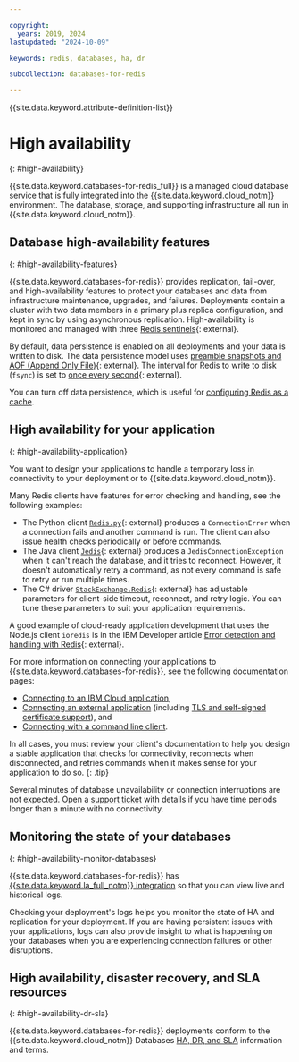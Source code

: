 ```yaml
---

copyright:
  years: 2019, 2024
lastupdated: "2024-10-09"

keywords: redis, databases, ha, dr

subcollection: databases-for-redis

---
```


{{site.data.keyword.attribute-definition-list}}

# High availability
{: #high-availability}

{{site.data.keyword.databases-for-redis_full}} is a managed cloud database service that is fully integrated into the {{site.data.keyword.cloud_notm}} environment. The database, storage, and supporting infrastructure all run in {{site.data.keyword.cloud_notm}}.

## Database high-availability features
{: #high-availability-features}

{{site.data.keyword.databases-for-redis}} provides replication, fail-over, and high-availability features to protect your databases and data from infrastructure maintenance, upgrades, and failures. Deployments contain a cluster with two data members in a primary plus replica configuration, and kept in sync by using asynchronous replication. High-availability is monitored and managed with three [Redis sentinels](https://redis.io/topics/sentinel){: external}.

By default, data persistence is enabled on all deployments and your data is written to disk. The data persistence model uses [preamble snapshots and AOF (Append Only File)](https://redis.io/topics/persistence){: external}. The interval for Redis to write to disk (`fsync`) is set to [once every second](https://redis.io/topics/persistence#how-durable-is-the-append-only-file){: external}.

You can turn off data persistence, which is useful for [configuring Redis as a cache](/docs/databases-for-redis?topic=databases-for-redis-redis-cache).

## High availability for your application
{: #high-availability-application}

You want to design your applications to handle a temporary loss in connectivity to your deployment or to {{site.data.keyword.cloud_notm}}.

Many Redis clients have features for error checking and handling, see the following examples:

- The Python client [`Redis.py`](https://github.com/andymccurdy/redis-py#connections){: external} produces a `ConnectionError` when a connection fails and another command is run. The client can also issue health checks periodically or before commands.
- The Java client [`Jedis`](https://github.com/xetorthio/jedis/wiki){: external} produces a `JedisConnectionException` when it can't reach the database, and it tries to reconnect. However, it doesn't automatically retry a command, as not every command is safe to retry or run multiple times.
- The C# driver [`StackExchange.Redis`](https://stackexchange.github.io/StackExchange.Redis/Configuration#configuration-options){: external} has adjustable parameters for client-side timeout, reconnect, and retry logic. You can tune these parameters to suit your application requirements.

A good example of cloud-ready application development that uses the Node.js client `ioredis` is in the IBM Developer article [Error detection and handling with Redis](https://developer.ibm.com/articles/error-detection-and-handling-with-redis/){: external}.

For more information on connecting your applications to {{site.data.keyword.databases-for-redis}}, see the following documentation pages:

- [Connecting to an IBM Cloud application](/docs/databases-for-redis?topic=databases-for-redis-ibmcloud-app),
- [Connecting an external application](/docs/databases-for-redis?topic=databases-for-redis-external-app) (including [TLS and self-signed certificate support](/docs/databases-for-redis?topic=databases-for-redis-external-app#tls-cert-support)), and
- [Connecting with a command line client](/docs/databases-for-redis?topic=databases-for-redis-connecting-cli-client).

In all cases, you must review your client's documentation to help you design a stable application that checks for connectivity, reconnects when disconnected, and retries commands when it makes sense for your application to do so.
{: .tip}

Several minutes of database unavailability or connection interruptions are not expected. Open a [support ticket](/docs/get-support?topic=get-support-using-avatar) with details if you have time periods longer than a minute with no connectivity.

## Monitoring the state of your databases
{: #high-availability-monitor-databases}

{{site.data.keyword.databases-for-redis}} has [{{site.data.keyword.la_full_notm}} integration](/docs/databases-for-redis?topic=databases-for-redis-logging) so that you can view live and historical logs.

Checking your deployment's logs helps you monitor the state of HA and replication for your deployment. If you are having persistent issues with your applications, logs can also provide insight to what is happening on your databases when you are experiencing connection failures or other disruptions.

## High availability, disaster recovery, and SLA resources
{: #high-availability-dr-sla}

{{site.data.keyword.databases-for-redis}} deployments conform to the {{site.data.keyword.cloud_notm}} Databases [HA, DR, and SLA](/docs/cloud-databases?topic=cloud-databases-ha-dr) information and terms.
